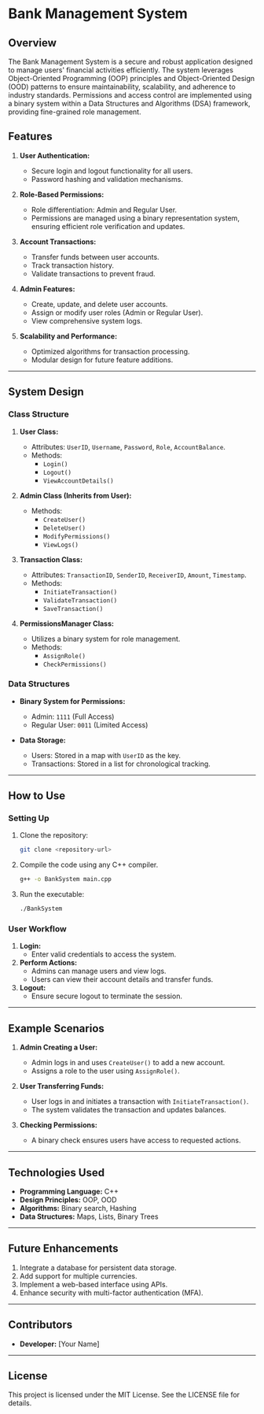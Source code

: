 # Bank Management System

## Overview
The Bank Management System is a secure and robust application designed to manage users' financial activities efficiently. The system leverages Object-Oriented Programming (OOP) principles and Object-Oriented Design (OOD) patterns to ensure maintainability, scalability, and adherence to industry standards. Permissions and access control are implemented using a binary system within a Data Structures and Algorithms (DSA) framework, providing fine-grained role management.

## Features
1. **User Authentication:**
   - Secure login and logout functionality for all users.
   - Password hashing and validation mechanisms.

2. **Role-Based Permissions:**
   - Role differentiation: Admin and Regular User.
   - Permissions are managed using a binary representation system, ensuring efficient role verification and updates.

3. **Account Transactions:**
   - Transfer funds between user accounts.
   - Track transaction history.
   - Validate transactions to prevent fraud.

4. **Admin Features:**
   - Create, update, and delete user accounts.
   - Assign or modify user roles (Admin or Regular User).
   - View comprehensive system logs.

5. **Scalability and Performance:**
   - Optimized algorithms for transaction processing.
   - Modular design for future feature additions.

---

## System Design

### Class Structure

1. **User Class:**
   - Attributes: `UserID`, `Username`, `Password`, `Role`, `AccountBalance`.
   - Methods:
     - `Login()`
     - `Logout()`
     - `ViewAccountDetails()`

2. **Admin Class (Inherits from User):**
   - Methods:
     - `CreateUser()`
     - `DeleteUser()`
     - `ModifyPermissions()`
     - `ViewLogs()`

3. **Transaction Class:**
   - Attributes: `TransactionID`, `SenderID`, `ReceiverID`, `Amount`, `Timestamp`.
   - Methods:
     - `InitiateTransaction()`
     - `ValidateTransaction()`
     - `SaveTransaction()`

4. **PermissionsManager Class:**
   - Utilizes a binary system for role management.
   - Methods:
     - `AssignRole()`
     - `CheckPermissions()`

### Data Structures
- **Binary System for Permissions:**
  - Admin: `1111` (Full Access)
  - Regular User: `0011` (Limited Access)

- **Data Storage:**
  - Users: Stored in a map with `UserID` as the key.
  - Transactions: Stored in a list for chronological tracking.

---

## How to Use

### Setting Up
1. Clone the repository:
   ```bash
   git clone <repository-url>
   ```
2. Compile the code using any C++ compiler.
   ```bash
   g++ -o BankSystem main.cpp
   ```
3. Run the executable:
   ```bash
   ./BankSystem
   ```

### User Workflow
1. **Login:**
   - Enter valid credentials to access the system.
2. **Perform Actions:**
   - Admins can manage users and view logs.
   - Users can view their account details and transfer funds.
3. **Logout:**
   - Ensure secure logout to terminate the session.

---

## Example Scenarios

1. **Admin Creating a User:**
   - Admin logs in and uses `CreateUser()` to add a new account.
   - Assigns a role to the user using `AssignRole()`.

2. **User Transferring Funds:**
   - User logs in and initiates a transaction with `InitiateTransaction()`.
   - The system validates the transaction and updates balances.

3. **Checking Permissions:**
   - A binary check ensures users have access to requested actions.

---

## Technologies Used
- **Programming Language:** C++
- **Design Principles:** OOP, OOD
- **Algorithms:** Binary search, Hashing
- **Data Structures:** Maps, Lists, Binary Trees

---

## Future Enhancements
1. Integrate a database for persistent data storage.
2. Add support for multiple currencies.
3. Implement a web-based interface using APIs.
4. Enhance security with multi-factor authentication (MFA).

---

## Contributors
- **Developer:** [Your Name]

---

## License
This project is licensed under the MIT License. See the LICENSE file for details.
